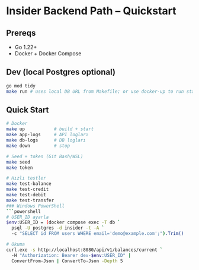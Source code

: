 # Insider Backend Path – Quickstart

## Prereqs

- Go 1.22+
- Docker + Docker Compose

## Dev (local Postgres optional)

```bash
go mod tidy
make run # uses local DB URL from Makefile; or use docker-up to run stack
```

## Quick Start

````bash
# Docker
make up           # build + start
make app-logs     # API logları
make db-logs      # DB logları
make down         # stop

# Seed + token (Git Bash/WSL)
make seed
make token

# Hızlı testler
make test-balance
make test-credit
make test-debit
make test-transfer
### Windows PowerShell
```powershell
# USER_ID ayarla
$env:USER_ID = (docker compose exec -T db `
  psql -U postgres -d insider -t -A `
  -c "SELECT id FROM users WHERE email='demo@example.com';").Trim()

# Okuma
curl.exe -s http://localhost:8080/api/v1/balances/current `
  -H "Authorization: Bearer dev-$env:USER_ID" |
  ConvertFrom-Json | ConvertTo-Json -Depth 5
````
